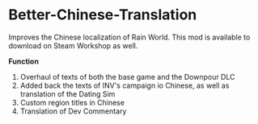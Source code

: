 # Better-Chinese-Translation
Improves the Chinese localization of Rain World. This mod is available to download on Steam Workshop as well. 

**Function**
1. Overhaul of texts of both the base game and the Downpour DLC
2. Added back the texts of INV's campaign io Chinese, as well as translation of the Dating Sim
3. Custom region titles in Chinese
4. Translation of Dev Commentary
